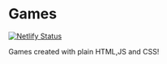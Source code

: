 # Games

[![Netlify Status](https://api.netlify.com/api/v1/badges/2b6a6f2b-3480-428e-8fee-36171b485da0/deploy-status)](https://app.netlify.com/sites/mystifying-wright-c03cd4/deploys)

Games created with plain HTML,JS and CSS!
